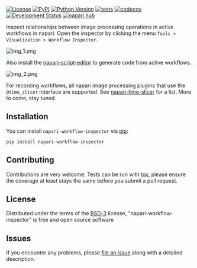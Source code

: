 
[![License](https://img.shields.io/pypi/l/napari-workflow-inspector.svg?color=green)](https://github.com/haesleinhuepf/napari-workflow-inspector/raw/main/LICENSE)
[![PyPI](https://img.shields.io/pypi/v/napari-workflow-inspector.svg?color=green)](https://pypi.org/project/napari-workflow-inspector)
[![Python Version](https://img.shields.io/pypi/pyversions/napari-workflow-inspector.svg?color=green)](https://python.org)
[![tests](https://github.com/haesleinhuepf/napari-workflow-inspector/workflows/tests/badge.svg)](https://github.com/haesleinhuepf/napari-workflow-inspector/actions)
[![codecov](https://codecov.io/gh/haesleinhuepf/napari-workflow-inspector/branch/main/graph/badge.svg)](https://codecov.io/gh/haesleinhuepf/napari-workflow-inspector)
[![Development Status](https://img.shields.io/pypi/status/napari-workflow-inspector.svg)](https://en.wikipedia.org/wiki/Software_release_life_cycle#Alpha)
[![napari hub](https://img.shields.io/endpoint?url=https://api.napari-hub.org/shields/napari-workflow-inspector)](https://napari-hub.org/plugins/napari-workflow-inspector)

Inspect relationships between image processing operations in active workflows in napari. Open the inspector by clicking the menu `Tools > Visualization > Workflow Inspector`.

![img_1.png](https://github.com/haesleinhuepf/napari-workflow-inspector/raw/main/docs/screenshot_graph.png)

Also install the [napari-script-editor](https://www.napari-hub.org/plugins/napari-script-editor) 
to generate code from active workflows.

![img_2.png](https://github.com/haesleinhuepf/napari-workflow-inspector/raw/main/docs/screenshot_script_editor.png)

For recording workflows, all napari image processing plugins that use the `@time_slicer` interface are supported. See
[napari-time-slicer](https://www.napari-hub.org/plugins/napari-time-slicer) for a list. More to come, stay tuned.

## Installation

You can install `napari-workflow-inspector` via [pip]:

```
pip install napari-workflow-inspector
```

## Contributing

Contributions are very welcome. Tests can be run with [tox], please ensure
the coverage at least stays the same before you submit a pull request.

## License

Distributed under the terms of the [BSD-3] license,
"napari-workflow-inspector" is free and open source software

## Issues

If you encounter any problems, please [file an issue] along with a detailed description.

[napari]: https://github.com/napari/napari
[Cookiecutter]: https://github.com/audreyr/cookiecutter
[@napari]: https://github.com/napari
[MIT]: http://opensource.org/licenses/MIT
[BSD-3]: http://opensource.org/licenses/BSD-3-Clause
[GNU GPL v3.0]: http://www.gnu.org/licenses/gpl-3.0.txt
[GNU LGPL v3.0]: http://www.gnu.org/licenses/lgpl-3.0.txt
[Apache Software License 2.0]: http://www.apache.org/licenses/LICENSE-2.0
[Mozilla Public License 2.0]: https://www.mozilla.org/media/MPL/2.0/index.txt
[cookiecutter-napari-plugin]: https://github.com/napari/cookiecutter-napari-plugin

[file an issue]: https://github.com/haesleinhuepf/napari-workflow-inspector/issues

[napari]: https://github.com/napari/napari
[tox]: https://tox.readthedocs.io/en/latest/
[pip]: https://pypi.org/project/pip/
[PyPI]: https://pypi.org/



